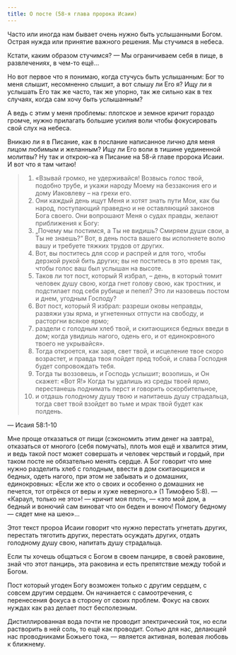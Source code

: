 ```yaml
---
title: О посте (58-я глава пророка Исаии)
---
```

Часто или иногда нам бывает очень нужно быть услышанными Богом. Острая нужда или принятие важного решения. Мы стучимся в небеса.

Кстати, каким образом стучимся? — Мы ограничиваем себя в пище, в развлечениях, в чем-то ещё…

Но вот первое что я понимаю, когда стучусь быть услышанным: Бог то меня слышит, несомненно слышит, а вот слышу ли Его я? Ищу ли я услышать Его так же часто, так же упорно, так же сильно как в тех случаях, когда сам хочу быть услышанным?

А ведь с этим у меня проблемы: плотское и земное кричит гораздо громче, нужно прилагать большие усилия воли чтобы фокусировать свой слух на небеса.

Вникаю ли я в Писание, как в послание написанное лично для меня лицом любимым и желанным? Ищу ли Его воли в тишине уединенной молитвы? Ну так и открою-ка я Писание на 58-й главе пророка Исаии. И вот что я там читаю!

> 1. «Взывай громко, не удерживайся! Возвысь голос твой, подобно трубе, и укажи народу Моему на беззакония его и дому Иаковлеву – на грехи его.
> 2. Они каждый день ищут Меня и хотят знать пути Мои, как бы народ, поступающий праведно и не оставляющий законов Бога своего. Они вопрошают Меня о судах правды, желают приближения к Богу:
> 3. „Почему мы постимся, а Ты не видишь? Смиряем души свои, а Ты не знаешь?“ Вот, в день поста вашего вы исполняете волю вашу и требуете тяжких трудов от других.
> 4. Вот, вы поститесь для ссор и распрей и для того, чтобы дерзкой рукой бить других; вы не поститесь в это время так, чтобы голос ваш был услышан на высоте.
> 5. Таков ли тот пост, который Я избрал, – день, в который томит человек душу свою, когда гнет голову свою, как тростник, и подстилает под себя рубище и пепел? Это ли назовешь постом и днем, угодным Господу?
> 6. Вот пост, который Я избрал: разреши оковы неправды, развяжи узы ярма, и угнетенных отпусти на свободу, и расторгни всякое ярмо;
> 7. раздели с голодным хлеб твой, и скитающихся бедных введи в дом; когда увидишь нагого, одень его, и от единокровного твоего не укрывайся».
> 8. Тогда откроется, как заря, свет твой, и исцеление твое скоро возрастет, и правда твоя пойдет пред тобой, и слава Господня будет сопровождать тебя.
> 9. Тогда ты воззовешь, и Господь услышит; возопишь, и Он скажет: «Вот Я!» Когда ты удалишь из среды твоей ярмо, перестанешь поднимать перст и говорить оскорбительное,
> 10. и отдашь голодному душу твою и напитаешь душу страдальца, тогда свет твой взойдет во тьме и мрак твой будет как полдень.

— Исаия 58:1-10

Мне проще отказаться от пищи (сэкономить этим денег на завтра), отказаться от многого (себя помучать), плоть моя ещё и хвалится этим, и ведь такой пост может совершать и человек черствый и гордый, при таком посте не обязательно менять сердце. А Бог говорит что мне нужно разделить хлеб с голодным, ввести в дом скитающихся и бедных, одеть нагого, при этом не забывать и о домашних, единокровных: «Если же кто о своих и особенно о домашних не печется, тот отрёкся от веры и хуже неверного.» (1 Тимофею 5:8). — «Караул, только не это»! — кричит моя плоть, — «это мой дом, а бедный и вонючий сам виноват что он беден и вонюч! Помогу бедному — сядет мне на шею»…

Этот текст пророа Исаии говорит что нужно перестать угнетать других, перестать тяготить других, перестать осуждать других, отдать голодному душу свою, напитать душу страдальца.

Если ты хочешь общаться с Богом в своем панцире, в своей раковине, знай что этот панцирь, эта раковина и есть препятствие между тобой и Богом.

Пост который угоден Богу возможен только с другим сердцем, с совсем другим сердцем. Он начинается с самоотречения, с перенесения фокуса в сторону от своих проблем. Фокус на своих нуждах как раз делает пост бесполезным.

Дистиллированная вода почти не проводит электрический ток, но если растворить в ней соль, то ещё как проводит. Солью для нас, делающей нас проводниками Божьего тока, — является активная, волевая любовь к ближнему.
